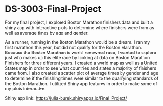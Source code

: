 # DS-3003-Final-Project
For my final project, I explored Boston Marathon finishers data and built a shiny app with interactive plots to determine where finishers were from as well as average times by age and gender.

As a runner, running in the Boston Marathon would be a dream. I ran my first marathon this year, but did not qualify for the Boston Marathon. Because the Boston Marathon is world-renowned race, I wanted to explore just who makes up this elite race by looking at data on Boston Marathon Finishers for three different years. I created a world map as well as a United States map in order to see what countries and states a majority of finishers came from. I also created a scatter plot of average times by gender and age to determine if the finishing times were similar to the qualifying standards of the Boston Marathon. I utilized Shiny app features in order to make some of my plots interactive. 

Shiny app link: https://julia-burek.shinyapps.io/Final_Project/
